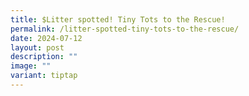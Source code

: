 ```yaml
---
title: $Litter spotted! Tiny Tots to the Rescue!
permalink: /litter-spotted-tiny-tots-to-the-rescue/
date: 2024-07-12
layout: post
description: ""
image: ""
variant: tiptap
---
```

